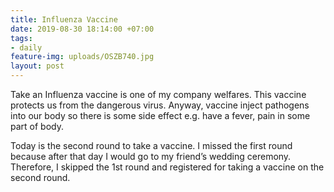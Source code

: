 ```yaml
---
title: Influenza Vaccine
date: 2019-08-30 18:14:00 +07:00
tags:
- daily
feature-img: uploads/OSZB740.jpg
layout: post
---
```


Take an Influenza vaccine is one of my company welfares. This vaccine protects us from the dangerous virus. Anyway, vaccine inject pathogens into our body so there is some side effect e.g. have a fever, pain in some part of body.

Today is the second round to take a vaccine. I missed the first round because after that day I would go to my friend’s wedding ceremony. Therefore, I skipped the 1st round and registered for taking a vaccine on the second round.